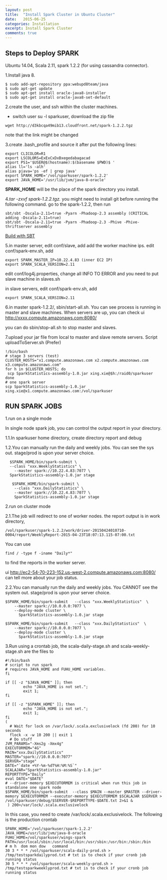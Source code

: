 ```yaml
---
layout: post
title:  "Install Spark Cluster in Ubuntu Cluster"
date:   2015-06-25
categories: Installation
excerpt: Install Spark Cluster
comments: true
---
```



## Steps to Deploy SPARK

Ubuntu 14.04, Scala 2.11, spark 1.2.2 (for using cassandra connector).

1.Install java 8.

~~~ shell
$ sudo add-apt-repository ppa:webupd8team/java
$ sudo apt-get update
$ sudo apt-get install oracle-java8-installer
$ sudo apt-get install oracle-java8-set-default
~~~
2.create the user, and ssh within the cluster machines.

* switch user su -l sparkuser, download the zip file 

~~~ shell
wget http://d3kbcqa49mib13.cloudfront.net/spark-1.2.2.tgz
~~~ 

note that the link might be changed

3.create .bash_profile and source it after put the following lines:

~~~ shell
export CLICOLOR=R1
export LSCOLORS=ExExCxDxBxegedabagacad
export PS1='$USER@$(hostname):$(basename $PWD)$ '
alias ll='ls -alh'
alias pjava='ps -ef | grep java'
export SPARK_HOME='/vol/sparkuser/spark-1.2.2'
export JAVA_HOME='/usr/lib/jvm/java-8-oracle'
~~~

**SPARK_HOME** will be the place of the spark directory you install.

4.*tar -zxvf spark-1.2.2.tgz.* you might need to install git before running the following command. 
go to the spark-1.2.2, then run 

~~~ shell
sbt/sbt -Dscala-2.11=true -Pyarn -Phadoop-2.3 assembly (CRITICAL adding -Dscala-2.11=true) 
sbt/sbt -Dscala-2.11=true -Pyarn -Phadoop-2.3 -Phive -Phive-thriftserver assembly
~~~

[Build with SBT](http://people.apache.org/~pwendell/spark-1.2.2-rc1-docs/building-spark.html#building-with-sbt) 

5.in master server, edit conf/slave, add add the worker machine ips. edit conf/spark-env.sh, add

~~~ shell
export SPARK_MASTER_IP=10.22.4.83 (inner EC2 IP) 
export SPARK_SCALA_VERSION=2.11
~~~

edit conf/log4j.properties, change all INFO TO ERROR
and you need to put slave machine in slaves.sh

in slave servers, edit conf/spark-env.sh, add

~~~ shell
export SPARK_SCALA_VERSION=2.11
~~~

6.in master spark-1.2.2/, sbin/start-all.sh. You can see process is running in master and slave machines.
When servers are up, you can check ui
http://xxxx.compute.amazonaws.com:8080/

you can do sbin/stop-all.sh to stop master and slaves. 

7.upload your jar file from local to master and slave remote servers.
Script uploadToServer.sh (Prefer)

~~~ shell
!/bin/bash
# stage 3 servers (test)
CLUSTER_HOSTS="x1.compute.amazonaws.com x2.compute.amazonaws.com x3.compute.amazonaws.com"
for h in $CLUSTER_HOSTS; do
 scp SparkStatistics-assembly-1.0.jar xing.xie@$h:/raid0/sparkuser
done
# one spark server
scp SparkStatistics-assembly-1.0.jar xing.xie@x1.compute.amazonaws.com:/vol/sparkuser
~~~


## RUN SPARK JOBS

1.run on a single mode

In single node spark job, you can control the output report in your directory. 

1.1.In sparkuser home directory, create directory report and debug

1.2.You can manually run the daily and weekly jobs. You can see the sys out. stage/prod is upon your server choice.
  
~~~ shell  
  $SPARK_HOME/bin/spark-submit \
  --class "xxx.WeeklyStatistics" \
  	--master spark://10.22.4.83:7077 \
  SparkStatistics-assembly-1.0.jar stage
  
   $SPARK_HOME/bin/spark-submit \
    --class "xxx.DailyStatistics" \
	--master spark://10.22.4.83:7077 \
    SparkStatistics-assembly-1.0.jar stage
~~~

2.run on cluster mode

2.1.The job will redirect to one of worker nodes. the report output is in work directory, 

~~~ shell
/vol/sparkuser/spark-1.2.2/work/driver-20150424010710-0004/report/WeeklyReport-2015-04-23T18:07:13.115-07:00.txt
~~~

You can use

~~~ shell
find / -type f -iname "Daily*" 
~~~

to find the reports in the worker server.

ui http://ec2-54-70-223-152.us-west-2.compute.amazonaws.com:8080/ can tell more about your job status.

2.2.You can manually run the daily and weekly jobs. You CANNOT see the system out. stage/prod is upon your server choice.
	
~~~ shell	
$SPARK_HOME/bin/spark-submit   --class "xxx.WeeklyStatistics"  \
	--master spark://10.0.0.0:7077 \
	--deploy-mode cluster \
	  SparkStatistics-assembly-1.0.jar stage
	  
$SPARK_HOME/bin/spark-submit   --class "xxx.DailyStatistics"  \
  	--master spark://10.0.0.0:7077 \
	--deploy-mode cluster \
  	  SparkStatistics-assembly-1.0.jar stage
~~~

3.Run using a crontab job, the scala-daily-stage.sh and scala-weekly-stage.sh are the files to 

~~~ shell
#!/bin/bash
# script to run spark
# requires JAVA_HOME and FUHU_HOME variables.
fi

if [[ -z "$JAVA_HOME" ]]; then
        echo "JAVA_HOME is not set.";
        exit 1;
fi

if [[ -z "$SPARK_HOME" ]]; then
        echo "JAVA_HOME is not set.";
        exit 1;
fi
(
  # Wait for lock on /var/lock/.scala.exclusivelock (fd 200) for 10 seconds
  flock -x -w 10 200 || exit 1
  # Do stuff
JVM_PARAMS="-Xms2g -Xmx4g"
EXECUTORMEM="4G"
MAIN="xxx.DailyStatistics"
MASTER="spark://10.0.0.0:7077"
SERVER="stage"
DATE="`date +%Y-%m-%dT%H:%M:%S`"
SCALAJAR="SparkStatistics-assembly-1.0.jar"
REPORTTYPE="Daily"
eval DATE="$DATE"
# --driver-memory $EXECUTORMEM is critical when run this job in standalone one spark node
$SPARK_HOME/bin/spark-submit  --class $MAIN --master $MASTER --driver-memory $EXECUTORMEM --executor-memory $EXECUTORMEM $SCALAJAR $SERVER > /vol/sparkuser/debug/$SERVER-$REPORTTYPE-$DATE.txt 2>&1 &
 ) 200>/var/lock/.scala.exclusivelock
~~~

In this case, you need to create /var/lock/.scala.exclusivelock. The following is the production crontab

~~~ shell
SPARK_HOME='/vol/sparkuser/spark-1.2.2'
JAVA_HOME=/usr/lib/jvm/java-8-oracle
FUHU_HOME=/vol/sparkuser/wings-spark
PATH=/usr/local/sbin:/usr/local/bin:/usr/sbin:/usr/bin:/sbin:/bin
# m h  dom mon dow   command
30 3 * * * /vol/sparkuser/scala-daily-prod.sh > /tmp/testsparkdailyprod.txt # txt is to check if your cronb job running status
30 5 * * * /vol/sparkuser/scala-weekly-prod.sh > /tmp/testsparkweeklyprod.txt # txt is to check if your cronb job running status
~~~
